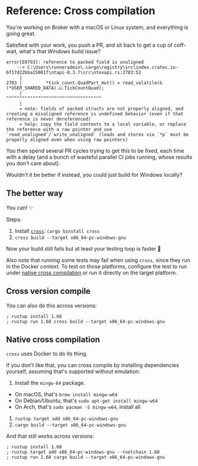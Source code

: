 # Reference: Cross compilation

You're working on Broker with a macOS or Linux system, and everything is going great.

Satisfied with your work, you push a PR, and sit back to get a cup of coff-
wait, what's that Windows build issue?

```
error[E0793]: reference to packed field is unaligned
    --> C:\Users\runneradmin\.cargo\registry\src\index.crates.io-6f17d22bba15001f\ntapi-0.3.7\src\ntexapi.rs:2783:52
     |
2783 |         *tick_count.QuadPart_mut() = read_volatile(&(*USER_SHARED_DATA).u.TickCountQuad);
     |                                                    ^^^^^^^^^^^^^^^^^^^^^^^^^^^^^^^^^^^^
     |
     = note: fields of packed structs are not properly aligned, and creating a misaligned reference is undefined behavior (even if that reference is never dereferenced)
     = help: copy the field contents to a local variable, or replace the reference with a raw pointer and use `read_unaligned`/`write_unaligned` (loads and stores via `*p` must be properly aligned even when using raw pointers)
```

You then spend several PR cycles trying to get this to be fixed, each time with a delay (and a bunch of wasteful parallel
CI jobs running, whose results you don't care about).

Wouldn't it be better if instead, you could just build for Windows locally?

## The better way

You can! ✨

Steps:

1. Install [`cross`](https://github.com/cross-rs/cross): `cargo binstall cross`
1. `cross build --target x86_64-pc-windows-gnu`

Now your build still fails but at least your testing loop is faster 🥲

Also note that running some tests may fail when using `cross`, since they run in the Docker context.
To test on those platforms, configure the test to run under [native cross compilation](#native-cross-compilation)
or run it directly on the target platform.

## Cross version compile

You can also do this across versions:

```
; rustup install 1.68
; rustup run 1.68 cross build --target x86_64-pc-windows-gnu
```

## Native cross compilation

`cross` uses Docker to do its thing.

If you don't like that, you can cross compile by installing dependencies yourself,
assuming that's supported without emulation:

1. Install the `mingw-64` package.
  - On macOS, that's `brew install mingw-w64`
  - On Debian/Ubuntu, that's `sudo apt-get install mingw-w64`
  - On Arch, that's `sudo pacman -S mingw-w64`, install all
1. `rustup target add x86_64-pc-windows-gnu`
1. `cargo build --target x86_64-pc-windows-gnu`

And that still works across versions:

```
; rustup install 1.68
; rustup target add x86_64-pc-windows-gnu --toolchain 1.68
; rustup run 1.68 cargo build --target x86_64-pc-windows-gnu
```
